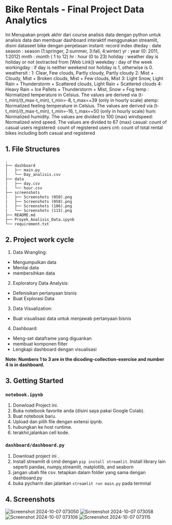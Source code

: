 
# Bike Rentals - Final Project Data Analytics

Ini Merupakan projek akhir dari course analisis data dengan python untuk analisis data dan membuar dashboard interaktif menggunakan streamlit, disini dataseet bike dengan penjelasan
instant: record index
dteday : date
season : season (1:springer, 2:summer, 3:fall, 4:winter)
yr : year (0: 2011, 1:2012)
mnth : month ( 1 to 12)
hr : hour (0 to 23)
holiday : weather day is holiday or not (extracted from [Web Link])
weekday : day of the week
workingday : if day is neither weekend nor holiday is 1, otherwise is 0.
weathersit :
1: Clear, Few clouds, Partly cloudy, Partly cloudy
2: Mist + Cloudy, Mist + Broken clouds, Mist + Few clouds, Mist
3: Light Snow, Light Rain + Thunderstorm + Scattered clouds, Light Rain + Scattered clouds
4: Heavy Rain + Ice Pallets + Thunderstorm + Mist, Snow + Fog
temp : Normalized temperature in Celsius. The values are derived via (t-t_min)/(t_max-t_min), t_min=-8, t_max=+39 (only in hourly scale)
atemp: Normalized feeling temperature in Celsius. The values are derived via (t-t_min)/(t_max-t_min), t_min=-16, t_max=+50 (only in hourly scale)
hum: Normalized humidity. The values are divided to 100 (max)
windspeed: Normalized wind speed. The values are divided to 67 (max)
casual: count of casual users
registered: count of registered users
cnt: count of total rental bikes including both casual and registered

## 1. File Structures
```
.
├── dashboard
│   ├── main.py
│   └── Day_analisis.csv
├── data
│   ├── day.csv
|   └── hour.csv
├── screenshots
|   ├── Screenshots (050).png
|   ├── Screenshots (058).png
|   ├── Screenshots (106).png
|   └── Screenshots (115).png
├── README.md
├── Proyek_Analisis_Data.ipynb
└── requirement.txt
```

## 2. Project work cycle
1. Data Wrangling: 
 - Mengumpulkan data
 - Menilai data
 - membersihkan data
2. Exploratory Data Analysis:
 - Defenisikan pertanyaan bisnis
 - Buat Explorasi Data
3. Data Visualization:
 - Buat visualisasi data untuk menjawab pertanyaan bisnis
4. Dashboard:
 - Meng-set dataframe yang diguankan
 - membuat komponen filter
 - Lengkapi dashboard dengan visualisasi

**Note: Numbers 1 to 3 are in the dicoding-collection-exercise and number 4 is in dashboard.**

## 3. Getting Started
### `notebook.ipynb`
1. Donwload Project ini.
2. Buka notebook favorite anda (disini saya pakai Google Colab).
3. Buat notebook baru.
4. Upload dan pilih file dengan extensi ipynb.
5. hubungkan ke host runtime.
6. terakhir,jalankan cell kode.

### `dashboard/dashboard.py`
1. Download project ini .
2. Install streamlit di cmd dengan `pip install streamlit`. Install library lain seperti pandas, numpy,streamlit, matplotlib, and seaborn
3. jangan ubah file csv. tetapkan dalam folder yang sama dengan dashboard.py
4. buka pycharm dan jalankan `streamlit run main.py` pada terminal

## 4. Screenshots

![Screenshot 2024-10-07 073050](https://github.com/user-attachments/assets/b299c783-6a24-406b-9267-949b93dba21a)
![Screenshot 2024-10-07 073058](https://github.com/user-attachments/assets/1cfeac21-14bc-4575-bbbb-fceb2496d8d2)
![Screenshot 2024-10-07 073106](https://github.com/user-attachments/assets/0086c100-d1a9-4c3d-b789-e58fddeb5183)
![Screenshot 2024-10-07 073115](https://github.com/user-attachments/assets/dd4e92b7-efc0-436d-8785-f1fffcda8e63)







